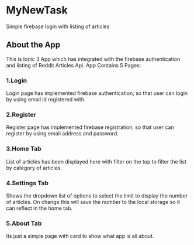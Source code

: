 # MyNewTask
Simple firebase login with listing of articles

## About the App
This is Ionic 3 App which has integrated with the firebase authentication and listing of Reddit Articles Api.
App Contains 5 Pages:
### 1.Login
Login page has implemented firebase authentication, so that user can login by using email id registered with.
### 2.Register
 Register page has implemented firebase registration, so that user can register by using email address and password.
### 3.Home Tab
List of articles has been displayed here with filter on the top to filter the list by category of articles.
### 4.Settings Tab
Shows the dropdown list of options to select the limit to display the number of articles. On change this will save the number to the local storage so it can reflect in the home tab.
### 5.About Tab
Its just a simple page with card to show what app is all about.
